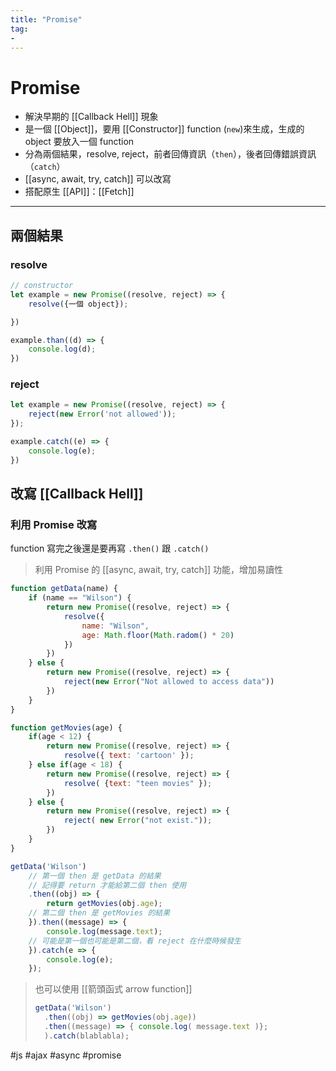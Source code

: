 ```yaml
---
title: "Promise"
tag: 
- 
---
```

  # Promise
- 解決早期的 [[Callback Hell]] 現象
- 是一個 [[Object]]，要用 [[Constructor]] function (`new`)來生成，生成的 object 要放入一個 function
- 分為兩個結果，resolve, reject，前者回傳資訊（`then`），後者回傳錯誤資訊（`catch`）
- [[async, await, try, catch]] 可以改寫
- 搭配原生 [[API]]：[[Fetch]]

---

## 兩個結果
### resolve
```js
// constructor
let example = new Promise((resolve, reject) => {
	resolve({一個 object});

})

example.than((d) => {
	console.log(d);
})
```
### reject
```js
let example = new Promise((resolve, reject) => {
	reject(new Error('not allowed')); 
});

example.catch((e) => {
	console.log(e);
})
```

## 改寫 [[Callback Hell]]
### 利用 Promise 改寫
function 寫完之後還是要再寫 `.then()` 跟 `.catch()`
> 利用 Promise 的 [[async, await, try, catch]] 功能，增加易讀性
```js
function getData(name) {
	if (name == "Wilson") {
		return new Promise((resolve, reject) => {
			resolve({ 
				name: "Wilson",
				age: Math.floor(Math.radom() * 20)
			})
		})
	} else {
		return new Promise((resolve, reject) => {
			reject(new Error("Not allowed to access data"))
		})
	}
}

function getMovies(age) {
	if(age < 12) {
		return new Promise((resolve, reject) => {
			resolve({ text: 'cartoon' });
	} else if(age < 18) {
		return new Promise((resolve, reject) => {
			resolve( {text: "teen movies" });
		})
	} else {
		return new Promise((resolve, reject) => {
			reject( new Error("not exist."));
		})
	}
}

getData('Wilson')
	// 第一個 then 是 getData 的結果
	// 記得要 return 才能給第二個 then 使用
	.then((obj) => {
		return getMovies(obj.age);
	// 第二個 then 是 getMovies 的結果
	}).then((message) => {
		console.log(message.text);
	// 可能是第一個也可能是第二個，看 reject 在什麼時候發生
	}).catch(e => {
		console.log(e);
	});

```
> 也可以使用 [[箭頭函式 arrow function]]
> ```js
> getData('Wilson')
> 	.then((obj) => getMovies(obj.age))
> 	.then((message) => { console.log( message.text )};
> 	).catch(blablabla);
> ```


#js #ajax #async #promise